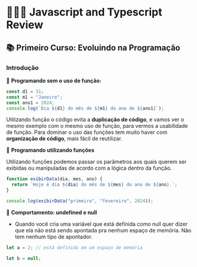 # 👩🏻‍💻 Javascript and Typescript Review

## 📚 Primeiro Curso: Evoluindo na Programação

### Introdução

📓 **Programando sem o uso de função:**

```js
const d1 = 31;
const m1 = "Janeiro";
const ano1 = 2024;
console.log(`Dia ${d1} do mês de ${m1} do ano de ${ano1}`);
```

Utilizando função o código evita a **duplicação de código**, e vamos ver o mesmo exemplo com o mesmo uso de função, para vermos a usabilidade de função. Para dominar o uso das funções tem muito haver com **organização de código**, mais fácil de reutilizar.

📓 **Programando utilizando funções**

Utilizando funções podemos passar os parâmetros aos quais querem ser exibidas ou manipuladas de acordo com a lógica dentro da função.

```js
function exibirData(dia, mes, ano) {
  return `Hoje é dia ${dia} do mês de ${mes} do ano de ${ano}.`;
}

console.log(exibirData("primeiro", "fevereiro", 2024));
```

📓 **Comportamento: undefined e null**

- Quando você cria uma variável que está definida como null quer dizer que ela não está sendo apontada pra nenhum espaço de memória. Não tem nenhum tipo de apontador.

```js
let a = 2; // está definida em um espaço de memória
```

```js
let b = null;
```
